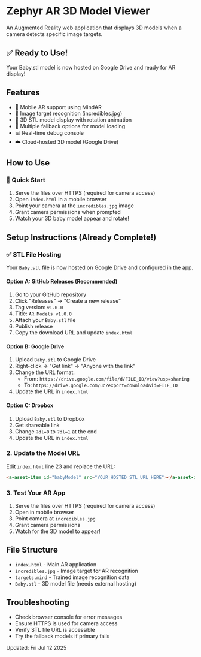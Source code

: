 # Zephyr AR 3D Model Viewer

An Augmented Reality web application that displays 3D models when a camera detects specific image targets.

## ✅ Ready to Use!
Your Baby.stl model is now hosted on Google Drive and ready for AR display!

## Features
- 📱 Mobile AR support using MindAR
- 🎯 Image target recognition (incredibles.jpg)
- 🎨 3D STL model display with rotation animation
- 🔄 Multiple fallback options for model loading
- 📊 Real-time debug console
- ☁️ Cloud-hosted 3D model (Google Drive)

## How to Use

### 🚀 Quick Start
1. Serve the files over HTTPS (required for camera access)
2. Open `index.html` in a mobile browser
3. Point your camera at the `incredibles.jpg` image
4. Grant camera permissions when prompted
5. Watch your 3D baby model appear and rotate!

## Setup Instructions (Already Complete!)

### ✅ STL File Hosting
Your `Baby.stl` file is now hosted on Google Drive and configured in the app.

#### Option A: GitHub Releases (Recommended)
1. Go to your GitHub repository
2. Click "Releases" → "Create a new release"
3. Tag version: `v1.0.0`
4. Title: `AR Models v1.0.0`
5. Attach your `Baby.stl` file
6. Publish release
7. Copy the download URL and update `index.html`

#### Option B: Google Drive
1. Upload `Baby.stl` to Google Drive
2. Right-click → "Get link" → "Anyone with the link"
3. Change the URL format:
   - From: `https://drive.google.com/file/d/FILE_ID/view?usp=sharing`
   - To: `https://drive.google.com/uc?export=download&id=FILE_ID`
4. Update the URL in `index.html`

#### Option C: Dropbox
1. Upload `Baby.stl` to Dropbox
2. Get shareable link
3. Change `?dl=0` to `?dl=1` at the end
4. Update the URL in `index.html`

### 2. Update the Model URL
Edit `index.html` line 23 and replace the URL:
```html
<a-asset-item id="babyModel" src="YOUR_HOSTED_STL_URL_HERE"></a-asset-item>
```

### 3. Test Your AR App
1. Serve the files over HTTPS (required for camera access)
2. Open in mobile browser
3. Point camera at `incredibles.jpg`
4. Grant camera permissions
5. Watch for the 3D model to appear!

## File Structure
- `index.html` - Main AR application
- `incredibles.jpg` - Image target for AR recognition
- `targets.mind` - Trained image recognition data
- `Baby.stl` - 3D model file (needs external hosting)

## Troubleshooting
- Check browser console for error messages
- Ensure HTTPS is used for camera access
- Verify STL file URL is accessible
- Try the fallback models if primary fails

Updated: Fri Jul 12 2025

